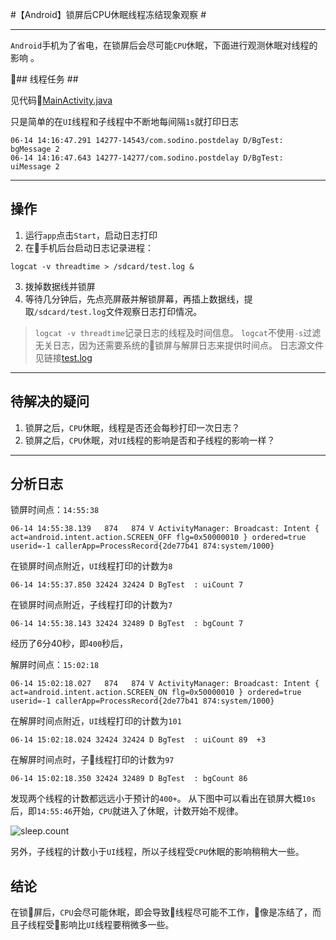 #【Android】锁屏后CPU休眠线程冻结现象观察 #

-------------------------------------------------------

`Android`手机为了省电，在锁屏后会尽可能`CPU`休眠，下面进行观测休眠对线程的影响 。

## 线程任务 ##

见代码[MainActivity.java](https://github.com/sodino/PostDelay/blob/master/app/src/main/java/com/sodino/postdelay/MainActivity.java)

只是简单的在`UI`线程和子线程中不断地每间隔`1s`就打印日志
```
06-14 14:16:47.291 14277-14543/com.sodino.postdelay D/BgTest: bgMessage 2
06-14 14:16:47.643 14277-14277/com.sodino.postdelay D/BgTest: uiMessage 2
```

----------------------------------------------------

## 操作

1. 运行`app`点击`Start`，启动日志打印
2. 在手机后台启动日志记录进程：
```
logcat -v threadtime > /sdcard/test.log &
```
3. 拨掉数据线并锁屏
4. 等待几分钟后，先点亮屏蔽并解锁屏幕，再插上数据线，提取`/sdcard/test.log`文件观察日志打印情况。


> `logcat -v threadtime`记录日志的线程及时间信息。
> `logcat`不使用`-s`过滤无关日志，因为还需要系统的锁屏与解屏日志来提供时间点。
> 日志源文件见链接[test.log](https://github.com/sodino/PostDelay/blob/master/test.log)
---------------------------------------------------
## 待解决的疑问

1. 锁屏之后，`CPU`休眠，线程是否还会每秒打印一次日志？
1. 锁屏之后，`CPU`休眠，对`UI`线程的影响是否和子线程的影响一样？

---------------------------------------------------

## 分析日志

锁屏时间点：`14:55:38`    

```
06-14 14:55:38.139   874   874 V ActivityManager: Broadcast: Intent { act=android.intent.action.SCREEN_OFF flg=0x50000010 } ordered=true userid=-1 callerApp=ProcessRecord{2de77b41 874:system/1000}
```

在锁屏时间点附近，`UI`线程打印的计数为`8`
```
06-14 14:55:37.850 32424 32424 D BgTest  : uiCount 7
```

在锁屏时间点附近，子线程打印的计数为`7`
```
06-14 14:55:38.143 32424 32489 D BgTest  : bgCount 7
```

经历了6分40秒，即`400`秒后，

解屏时间点：`15:02:18` 
```
06-14 15:02:18.027   874   874 V ActivityManager: Broadcast: Intent { act=android.intent.action.SCREEN_ON flg=0x50000010 } ordered=true userid=-1 callerApp=ProcessRecord{2de77b41 874:system/1000}
```

在解屏时间点附近，`UI`线程打印的计数为`101`
```
06-14 15:02:18.024 32424 32424 D BgTest  : uiCount 89  +3
```

在解屏时间点时，子线程打印的计数为`97`
```
06-14 15:02:18.350 32424 32489 D BgTest  : bgCount 86
```

发现两个线程的计数都远远小于预计的`400+`。
从下图中可以看出在锁屏大概`10s`后，即`14:55:46`开始，`CPU`就进入了休眠，计数开始不规律。

![sleep.count](http://wx4.sinaimg.cn/large/e3dc9ceagy1fgkr61oex8j20rs0fqam2.jpg)


另外，子线程的计数小于`UI`线程，所以子线程受`CPU`休眠的影响稍稍大一些。

## 结论

在锁屏后，`CPU`会尽可能休眠，即会导致线程尽可能不工作，像是冻结了，而且子线程受影响比`UI`线程要稍微多一些。